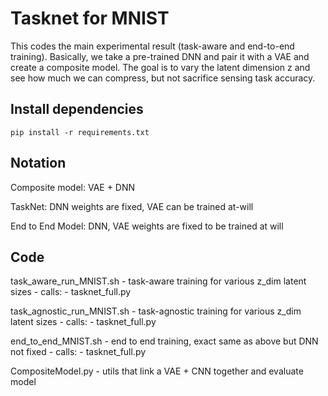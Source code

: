 # Tasknet for MNIST

This codes the main experimental result (task-aware and end-to-end training).
Basically, we take a pre-trained DNN and pair it with a VAE and create a composite model. The goal is to vary the latent dimension z and see how much we can
compress, but not sacrifice sensing task accuracy.

## Install dependencies

`pip install -r requirements.txt`

## Notation

Composite model: VAE + DNN

TaskNet: DNN weights are fixed, VAE can be trained at-will

End to End Model: DNN, VAE weights are fixed to be trained at will

## Code

task_aware_run_MNIST.sh
    - task-aware training for various z_dim latent sizes
    - calls:
        - tasknet_full.py

task_agnostic_run_MNIST.sh
    - task-agnostic training for various z_dim latent sizes
    - calls:
        - tasknet_full.py

end_to_end_MNIST.sh
    - end to end training, exact same as above but DNN not fixed
    - calls:
        - tasknet_full.py

CompositeModel.py
    - utils that link a VAE + CNN together and evaluate model
